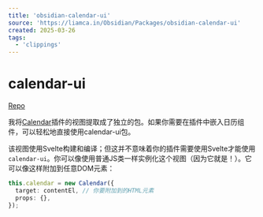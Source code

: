 ```yaml
---
title: 'obsidian-calendar-ui'
source: 'https://liamca.in/Obsidian/Packages/obsidian-calendar-ui'
created: 2025-03-26
tags:
  - 'clippings'
---
```


# calendar-ui

[Repo](https://github.com/liamcain/obsidian-calendar-ui)

我将[Calendar](https://liamca.in/Obsidian/Plugins/Calendar)插件的视图提取成了独立的包。如果你需要在插件中嵌入日历组件，可以轻松地直接使用calendar-ui包。

该视图使用Svelte构建和编译；但这并不意味着你的插件需要使用Svelte才能使用`calendar-ui`。你可以像使用普通JS类一样实例化这个视图（因为它就是！）。它可以像这样附加到任意DOM元素：

```ts
this.calendar = new Calendar({
  target: contentEl, // 你要附加到的HTML元素
  props: {},
});
```
